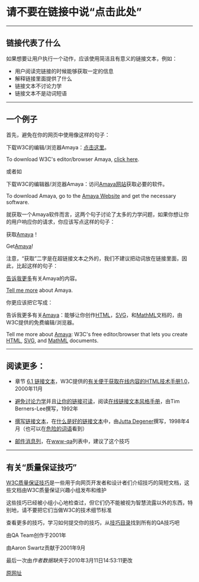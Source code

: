 # 请不要在链接中说“点击此处”

-------

## 链接代表了什么

如果想要让用户执行一个动作，应该使用简洁且有意义的链接文本，例如：

- 用户阅读完链接的时候能够获取一定的信息
- 解释链接里面提供了什么
- 链接文本不讨论力学
- 链接文本不是动词短语

-------

## 一个例子

首先，避免在你的网页中使用像这样的句子：

下载W3C的编辑/浏览器Amaya：[点击这里](https://www.w3.org/Amaya/)。

To download W3C's editor/browser Amaya, [click here](https://www.w3.org/Amaya/).

或者如

下载W3C的编辑器/浏览器Amaya：访问[Amaya网站](https://www.w3.org/Amaya/)获取必要的软件。

To download Amaya, go to the [Amaya Website](https://www.w3.org/Amaya/) and get the necessary software.

就获取一个Amaya软件而言，这两个句子讨论了太多的力学问题，如果你想让你的用户响应你的请求，你应该写点这样的句子：

获取[Amaya](https://www.w3.org/Amaya/)！

Get[Amaya](https://www.w3.org/Amaya/)!

注意，“获取”二字是在超链接文本之外的，我们不建议把动词放在链接里面，因此，比起这样的句子：

[告诉我更多](https://www.w3.org/Amaya/)有关Amaya的内容。

[Tell me more](https://www.w3.org/Amaya/) about Amaya.

你更应该把它写成：

告诉我更多有关[Amaya](https://www.w3.org/Amaya/)：能够让你创作[HTML](https://www.w3.org/TR/html401)，[SVG](https://www.w3.org/TR/SVG/)，和[MathML](https://www.w3.org/TR/MathML2/)文档的，由W3C提供的免费编辑/浏览器。

Tell me more about [Amaya](https://www.w3.org/Amaya/): W3C's free editor/browser that lets you create [HTML](https://www.w3.org/TR/html401), [SVG](https://www.w3.org/TR/SVG/), and [MathML](https://www.w3.org/TR/MathML2/) documents.

-----------

## 阅读更多：

- 章节 [6.1 链接文本](http://www.w3.org/TR/WCAG10-HTML-TECHS/#link-text)，W3C提供的[有关便于获取在线内容的HTML技术手册1.0](http://www.w3.org/TR/WCAG10-HTML-TECHS/)，2000年11月

- [避免讨论力学](http://www.w3.org/Provider/Style/NoMechanics)并且[让你的链接可读](http://www.w3.org/Provider/Style/ReadableText)，阅读[在线链接文本风格手册](http://www.w3.org/Provider/Style/)，由Tim Berners-Lee撰写，1992年

- [撰写链接文本](http://www.quut.com/berlin/ht/writing/text.html)，在[什么是好的链接文本](http://www.quut.com/berlin/ht/writing.html)中，由[Jutta Degener](http://www.quut.com/berlin/index.html)撰写，1998年4月（也可以在[危险的词语](http://www.quut.com/berlin/ht/words.html)看到）

- [邮件消息列](http://lists.w3.org/Archives/Public/www-qa/2001Sep/thread.html#7)，在[www-qa](http://www.quut.com/berlin/ht/words.html)列表中，建议了这个技巧

------------

## 有关“质量保证技巧”

[W3C质量保证技巧](http://www.w3.org/QA/Tips)是一些用于向网页开发者和设计者们介绍技巧的简短文档，这些文档由W3C质量保证兴趣小组发布和维护

这些技巧已经被小组小心地检查过，但它们仍不能被视为智慧流露以外的东西，特别地，请不要把它们当做W3C的技术细节标准

查看更多的技巧，学习如何提交你的技巧，从[技巧目录](https://www.w3.org/QA/Tips/)找到所有的QA技巧吧

由QA Team创作于2001年

由Aaron Swartz贡献于2001年9月

最后一次由$作者数据缺失$于2010年3月11日14:53:11更改

[原网址](https://www.w3.org/QA/Tips/noClickHere)

